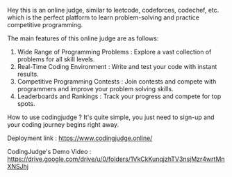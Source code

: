 Hey this is an online judge, similar to leetcode, codeforces, codechef, etc. which is the perfect platform to learn problem-solving and practice competitive programming.

The main features of this online judge are as follows:
1. Wide Range of Programming Problems : Explore a vast collection of problems for all skill levels.
2. Real-Time Coding Environment : Write and test your code with instant results.
3. Competitive Programming Contests : Join contests and compete with programmers and improve your problem solving skills.
4. Leaderboards and Rankings : Track your progress and compete for top spots.

How to use codingjudge ?
It's quite simple, you just need to sign-up and your coding journey begins right away.

Deployment link : https://www.codingjudge.online/

CodingJudge's Demo Video : https://drive.google.com/drive/u/0/folders/1VkCkKunqjzhTV3nsjMzr4wrtMnXNSJhj
